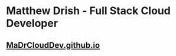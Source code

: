 # Matthew Drish - Full Stack Cloud Developer

## [MaDrCloudDev.github.io](https://MaDrCloudDev.github.io)
